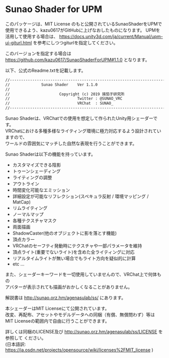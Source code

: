 # Sunao Shader for UPM

このパッケージは、MIT License のもと公開されているSunaoShaderをUPMで使用できるよう、kazu0617がGitHubに上げなおしたものになります。
UPMを活用して使用する場合は、 https://docs.unity3d.com/ja/current/Manual/upm-ui-giturl.html を参考にしつつgiturlを指定してください。

このバージョンを指定する場合は https://github.com/kazu0617/SunaoShaderForUPM#1.1.0 となります。

以下、公式のReadme.txtを記載します。

```txt
//-----------------------------------------------------------------------------
//              Sunao Shader    Ver 1.1.0  
//  
//                      Copyright (c) 2019 揚茄子研究所  
//                              Twitter : @SUNAO_VRC  
//                              VRChat  : SUNAO_  
//-----------------------------------------------------------------------------
```

Sunao Shaderは、VRChatでの使用を想定して作られたUnity用シェーダーです。  
VRChatにおける多種多様なライティング環境に極力対応するよう設計されていますので、  
ワールドの雰囲気にマッチした自然な表現を行うことができます。  

Sunao Shaderは以下の機能を持っています。  

- カスタマイズできる陰影
- トゥーンシェーディング
- ライティングの調整
- アウトライン
- 時間変化可能なエミッション
- 詳細設定が可能なリフレクション(スペキュラ反射 / 環境マッピング / MatCap)
- リムライティング
- ノーマルマップ
- 各種テクスチャマスク
- 両面描画
- ShadowCaster(他のオブジェクトに影を落とす機能)
- 頂点カラー
- VRChatのセーフティ発動時にテクスチャや一部パラメータを維持
- 頂点ライト(重要でないライト)を含めた全ライティングに対応
- リアルタイムライトが無い場合でもライト方向を疑似的に計算
- etc ...

また、シェーダーキーワードを一切使用していませんので、VRChat上で何体もの  
アバターが表示されても描画がおかしくなることがありません。

解説書は http://sunao.orz.hm/agenasulab/ss/ にあります。

本シェーダーはMIT Licenseにて公開されています。  
改変、再配布、アセットやモデルデータへの同梱（有償、無償問わず）等は  
MIT Licenseの範囲内で自由に行うことができます。  

詳しくは同梱のLICENSE及び http://sunao.orz.hm/agenasulab/ss/LICENSE を参照して
ください。  
(日本語訳: https://ja.osdn.net/projects/opensource/wiki/licenses%2FMIT_license )
